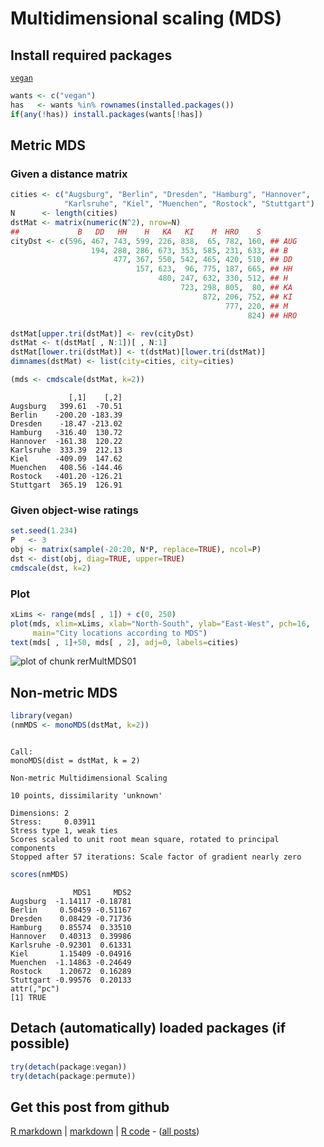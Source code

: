 Multidimensional scaling (MDS)
=========================

Install required packages
-------------------------

[`vegan`](http://cran.r-project.org/package=vegan)


```r
wants <- c("vegan")
has   <- wants %in% rownames(installed.packages())
if(any(!has)) install.packages(wants[!has])
```


Metric MDS
-------------------------

### Given a distance matrix


```r
cities <- c("Augsburg", "Berlin", "Dresden", "Hamburg", "Hannover",
            "Karlsruhe", "Kiel", "Muenchen", "Rostock", "Stuttgart")
N      <- length(cities)
dstMat <- matrix(numeric(N^2), nrow=N)
##             B   DD   HH    H   KA   KI    M  HRO    S
cityDst <- c(596, 467, 743, 599, 226, 838,  65, 782, 160, ## AUG
                  194, 288, 286, 673, 353, 585, 231, 633, ## B
                       477, 367, 550, 542, 465, 420, 510, ## DD
                            157, 623,  96, 775, 187, 665, ## HH
                                 480, 247, 632, 330, 512, ## H
                                      723, 298, 805,  80, ## KA
                                           872, 206, 752, ## KI
                                                777, 220, ## M
                                                     824) ## HRO

dstMat[upper.tri(dstMat)] <- rev(cityDst)
dstMat <- t(dstMat[ , N:1])[ , N:1]
dstMat[lower.tri(dstMat)] <- t(dstMat)[lower.tri(dstMat)]
dimnames(dstMat) <- list(city=cities, city=cities)
```



```r
(mds <- cmdscale(dstMat, k=2))
```

```
             [,1]    [,2]
Augsburg   399.61  -70.51
Berlin    -200.20 -183.39
Dresden    -18.47 -213.02
Hamburg   -316.40  130.72
Hannover  -161.38  120.22
Karlsruhe  333.39  212.13
Kiel      -409.09  147.62
Muenchen   408.56 -144.46
Rostock   -401.20 -126.21
Stuttgart  365.19  126.91
```


### Given object-wise ratings


```r
set.seed(1.234)
P   <- 3
obj <- matrix(sample(-20:20, N*P, replace=TRUE), ncol=P)
dst <- dist(obj, diag=TRUE, upper=TRUE)
cmdscale(dst, k=2)
```


### Plot


```r
xLims <- range(mds[ , 1]) + c(0, 250)
plot(mds, xlim=xLims, xlab="North-South", ylab="East-West", pch=16,
     main="City locations according to MDS")
text(mds[ , 1]+50, mds[ , 2], adj=0, labels=cities)
```

![plot of chunk rerMultMDS01](figure/rerMultMDS01.png) 


Non-metric MDS
-------------------------


```r
library(vegan)
(nmMDS <- monoMDS(dstMat, k=2))
```

```

Call:
monoMDS(dist = dstMat, k = 2) 

Non-metric Multidimensional Scaling

10 points, dissimilarity 'unknown'

Dimensions: 2 
Stress:     0.03911 
Stress type 1, weak ties
Scores scaled to unit root mean square, rotated to principal components
Stopped after 57 iterations: Scale factor of gradient nearly zero
```

```r
scores(nmMDS)
```

```
              MDS1     MDS2
Augsburg  -1.14117 -0.18781
Berlin     0.50459 -0.51167
Dresden    0.08429 -0.71736
Hamburg    0.85574  0.33510
Hannover   0.40313  0.39986
Karlsruhe -0.92301  0.61331
Kiel       1.15409 -0.04916
Muenchen  -1.14863 -0.24649
Rostock    1.20672  0.16289
Stuttgart -0.99576  0.20133
attr(,"pc")
[1] TRUE
```


Detach (automatically) loaded packages (if possible)
-------------------------


```r
try(detach(package:vegan))
try(detach(package:permute))
```


Get this post from github
----------------------------------------------

[R markdown](https://github.com/dwoll/RExRepos/raw/master/Rmd/multMDS.Rmd) | [markdown](https://github.com/dwoll/RExRepos/raw/master/md/multMDS.md) | [R code](https://github.com/dwoll/RExRepos/raw/master/R/multMDS.R) - ([all posts](https://github.com/dwoll/RExRepos))
